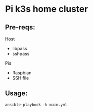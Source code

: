 # Pi k3s home cluster

## Pre-reqs: ##
Host
- libpass
- sshpass

Pis
- Raspbian
- SSH file

## Usage: ##
`ansible-playbook -k main.yml`